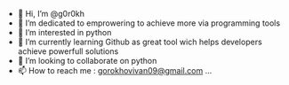 - 👋 Hi, I’m @g0r0kh
- 👀 I’m dedicated to emprowering to achieve more via programming tools
- 👀 I’m interested in python 
- 🌱 I’m currently learning Github as great tool wich helps developers achieve powerfull solutions
- 💞️ I’m looking to collaborate on python
- 📫 How to reach me : gorokhovivan09@gmail.com
...
